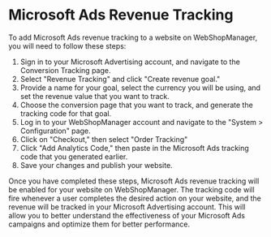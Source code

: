 # Microsoft Ads Revenue Tracking

To add Microsoft Ads revenue tracking to a website on WebShopManager, you will need to follow these steps:

1. Sign in to your Microsoft Advertising account, and navigate to the Conversion Tracking page.
2. Select "Revenue Tracking" and click "Create revenue goal."
3. Provide a name for your goal, select the currency you will be using, and set the revenue value that you want to track.
4. Choose the conversion page that you want to track, and generate the tracking code for that goal.
5. Log in to your WebShopManager account and navigate to the "System > Configuration" page.
6. Click on "Checkout," then select "Order Tracking"
7. Click "Add Analytics Code," then paste in the Microsoft Ads tracking code that you generated earlier.
8. Save your changes and publish your website.

Once you have completed these steps, Microsoft Ads revenue tracking will be enabled for your website on WebShopManager. The tracking code will fire whenever a user completes the desired action on your website, and the revenue will be tracked in your Microsoft Advertising account. This will allow you to better understand the effectiveness of your Microsoft Ads campaigns and optimize them for better performance.

